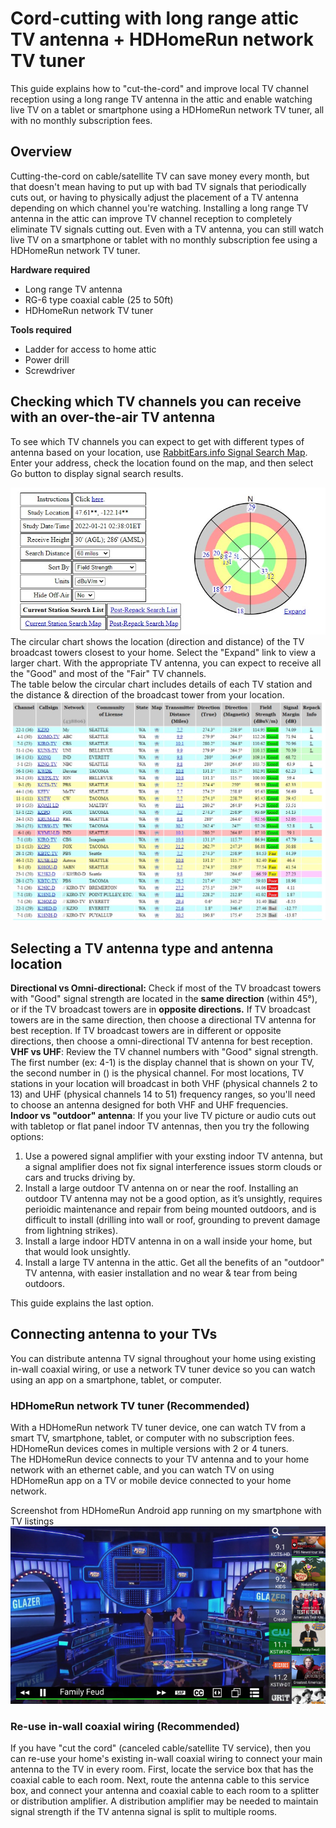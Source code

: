 # Cord-cutting with long range attic TV antenna + HDHomeRun network TV tuner
This guide explains how to "cut-the-cord" and improve local TV channel reception using a long range TV antenna in the attic and enable watching live TV on a tablet or smartphone using a HDHomeRun network TV tuner, all with no monthly subscription fees.

## Overview
Cutting-the-cord on cable/satellite TV can save money every month, but that doesn't mean having to put up with bad TV signals that periodically cuts out, or having to physically adjust the placement of a TV antenna depending on which channel you're watching. Installing a long range TV antenna in the attic can improve TV channel reception to completely eliminate TV signals cutting out. Even with a TV antenna, you can still watch live TV on a smartphone or tablet with no monthly subscription fee using a HDHomeRun network TV tuner.  

**Hardware required**
- Long range TV antenna
- RG-6 type coaxial cable (25 to 50ft)
- HDHomeRun network TV tuner

**Tools required**
- Ladder for access to home attic
- Power drill
- Screwdriver

## Checking which TV channels you can receive with an over-the-air TV antenna
To see which TV channels you can expect to get with different types of antenna based on your location, use [RabbitEars.info Signal Search Map](https://www.rabbitears.info/searchmap.php). Enter your address, check the location found on the map, and then select Go button to display signal search results.

![RabbitEars.info Signal Search results chart](images/rabbitears1.jpg)
The circular chart shows the location (direction and distance) of the TV broadcast towers closest to your home. Select the "Expand" link to view a larger chart. With the appropriate TV antenna, you can expect to receive all the "Good" and most of the "Fair" TV channels.  
The table below the circular chart includes details of each TV station and the distance & direction of the broadcast tower from your location.  
![RabbitEars.info Signal Search results table](images/rabbitears2.jpg)

## Selecting a TV antenna type and antenna location
**Directional vs Omni-directional:** Check if most of the TV broadcast towers with "Good" signal strength are located in the **same  direction** (within 45°), or if the TV broadcast towers are in **opposite directions.** If TV broadcast towers are in the same direction, then choose a directional TV antenna for best reception. If TV broadcast towers are in different or opposite directions, then choose a omni-directional TV antenna for best reception.  
**VHF vs UHF**: Review the TV channel numbers with "Good" signal strength. The first number (ex: 4-1) is the display channel that is shown on your TV, the second number in () is the physical channel. For most locations, TV stations in your location will broadcast in both VHF (physical channels 2 to 13) and UHF (physical channels 14 to 51) frequency ranges, so you'll need to choose an antenna designed for both VHF and UHF frequencies.  
**Indoor vs "outdoor" antenna**: If you your live TV picture or audio cuts out with tabletop or flat panel indoor TV antennas, then you try the following options:
1. Use a powered signal amplifier with your exsting indoor TV antenna, but a signal amplifier does not fix signal interference issues storm clouds or cars and trucks driving by.
2. Install a large outdoor TV antenna on or near the roof. Installing an outdoor TV antenna may not be a good option, as it’s unsightly, requires perioidic maintenance and repair from being mounted outdoors, and is difficult to install (drilling into wall or roof, grounding to prevent damage from lightning strikes).
3. Install a large indoor HDTV antenna in on a wall inside your home, but that would look unsightly.  
4. Install a large TV antenna in the attic. Get all the benefits of an "outdoor" TV antenna, with easier installation and no wear & tear from being outdoors.  
  
This guide explains the last option.  
  
## Connecting antenna to your TVs
You can distribute antenna TV signal throughout your home using existing in-wall coaxial wiring, or use a network TV tuner device so you can watch using an app on a smartphone, tablet, or computer.

### HDHomeRun network TV tuner (Recommended)
With a HDHomeRun network TV tuner device, one can watch TV from a smart TV, smartphone, tablet, or computer with no subscription fees. HDHomeRun devices comes in multiple versions with 2 or 4 tuners.  
The HDHomeRun device connects to your TV antenna and to your home network with an ethernet cable, and you can watch TV on using HDHomeRun app on a TV or mobile device connected to your home network.  

Screenshot from HDHomeRun Android app running on my smartphone with TV listings
![HDHomeRun app screenshot](images/hdhomerun.jpg)

### Re-use in-wall coaxial wiring (Recommended)
If you have "cut the cord" (canceled cable/satellite TV service), then you can re-use your home's existing in-wall coaxial wiring to connect your main antenna to the TV in every room. First, locate the service box that has the coaxial cable to each room. Next, route the antenna cable to this service box, and connect your antenna and coaxial cable to each room to a splitter or distribution amplifier. A distribution amplifier may be needed to maintain signal strength if the TV antenna signal is split to multiple rooms.  
